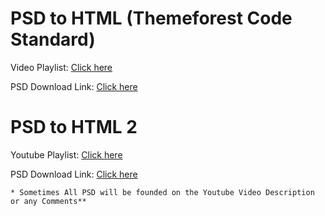 # PSD to HTML (Themeforest Code Standard)

Video Playlist: [Click here](https://www.youtube.com/playlist?list=PLrlBLFXspMS2vFZdouZ87Iw__qCD6qgrh)

PSD Download Link: [Click here](https://drive.google.com/file/d/1YpTgQSpsUCizTwYKQveYJRr9dM_SRp_H/view)

# PSD to HTML 2

Youtube Playlist: [Click here](https://www.youtube.com/playlist?list=PLrlBLFXspMS17SG3C62QzH0M75NDrN2x-)

PSD Download Link: [Click here](https://drive.google.com/file/d/1JQMElSDgekSugG8A4JuG9Z6mScrDclDB/view)

```
* Sometimes All PSD will be founded on the Youtube Video Description or any Comments**
```
